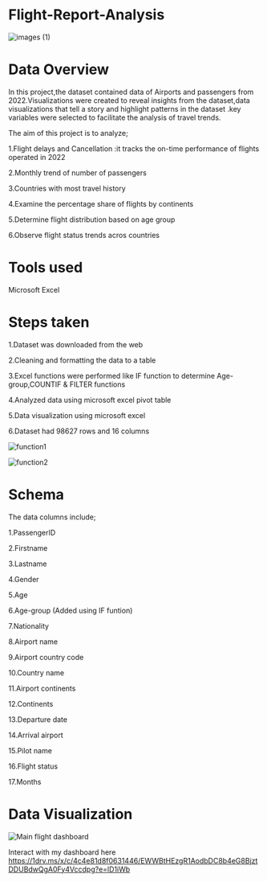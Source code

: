 # Flight-Report-Analysis

![images (1)](https://github.com/user-attachments/assets/acca9e23-7887-4a5b-90c3-01f5fc99aad5)

# Data Overview

In this project,the dataset contained data of Airports and passengers from 2022.Visualizations were created to reveal insights from the dataset,data visualizations that tell a story and highlight patterns in the dataset .key variables were selected to facilitate the analysis of travel trends.

The aim of this project is to analyze;

1.Flight delays and Cancellation :it tracks the on-time performance of flights operated in 2022

2.Monthly trend of number of passengers 

3.Countries with most travel history

4.Examine the percentage share of flights by continents 

5.Determine flight distribution based on age group

6.Observe flight status trends acros countries

# Tools used
Microsoft Excel

# Steps taken

1.Dataset was downloaded from the web

2.Cleaning and formatting the data to a table

3.Excel functions were performed like IF function to determine Age-group,COUNTIF & FILTER functions

4.Analyzed data using microsoft excel pivot table

5.Data visualization using microsoft excel

6.Dataset had 98627 rows and 16 columns

![function1](https://github.com/user-attachments/assets/55a587e7-2bec-4aab-ae77-64e9f00d6bf0)


![function2](https://github.com/user-attachments/assets/c005a437-bbe0-4300-a4a0-cd2170078fee)

# Schema
The data columns include;

1.PassengerID

2.Firstname

3.Lastname

4.Gender

5.Age

6.Age-group (Added using IF funtion)

7.Nationality

8.Airport name

9.Airport country code

10.Country name 

11.Airport continents

12.Continents 

13.Departure date 

14.Arrival airport

15.Pilot name 

16.Flight status 

17.Months

# Data Visualization 

![Main flight dashboard](https://github.com/user-attachments/assets/68a8549f-f47c-4660-8c6d-3526c4d554f7)


Interact with my dashboard here https://1drv.ms/x/c/4c4e81d8f0631446/EWWBtHEzgR1AodbDC8b4eG8BjztDDUBdwQgA0Fy4Vccdpg?e=lD1iWb




